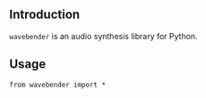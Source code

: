 ## Introduction

`wavebender` is an audio synthesis library for Python.

## Usage

```
from wavebender import *
```
